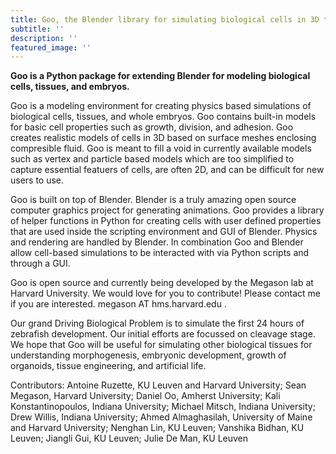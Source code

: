 ```yaml
---
title: Goo, the Blender library for simulating biological cells in 3D tissues
subtitle: ''
description: ''
featured_image: ''
---
```

<b> Goo is a Python package for extending Blender for modeling biological cells, tissues, and embryos. </b>

Goo is a modeling environment for creating physics based simulations of biological cells, tissues, and whole embryos. Goo contains built-in models for basic cell properties such as growth, division, and adhesion. Goo creates realistic models of cells in 3D based on surface meshes enclosing compresible fluid. Goo is meant to fill a void in currently available models such as vertex and particle based models which are too simplified to capture essential featuers of cells, are often 2D, and can be difficult for new users to use.

Goo is built on top of Blender. Blender is a truly amazing open source computer graphics project for generating animations. Goo provides a library of helper functions in Python for creating cells with user defined properties that are used inside the scripting environment and GUI of Blender. Physics and rendering are handled by Blender. In combination Goo and Blender allow cell-based simulations to be interacted with via Python scripts and through a GUI.

Goo is open source and currently being developed by the Megason lab at Harvard University. We would love for you to contribute! Please contact me if you are interested. megason AT hms.harvard.edu .

Our grand Driving Biological Problem is to simulate the first 24 hours of zebrafish development. Our initial efforts are focussed on cleavage stage. We hope that Goo will be useful for simulating other biological tissues for understanding morphogenesis, embryonic development, growth of organoids, tissue engineering, and artificial life.

Contributors: Antoine Ruzette, KU Leuven and Harvard University; Sean Megason, Harvard University; Daniel Oo, Amherst University; Kali Konstantinopoulos, Indiana University; Michael Mitsch, Indiana University; Drew Willis, Indiana University; Ahmed Almaghasilah, University of Maine and Harvard University; Nenghan Lin, KU Leuven; Vanshika Bidhan, KU Leuven; Jiangli Gui, KU Leuven; Julie De Man, KU Leuven